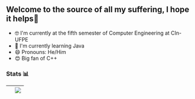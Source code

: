 ## Welcome to the source of all my suffering, I hope it helps💜


- 🤓 I'm currently at the fifth semester of Computer Engineering at CIn-UFPE
- 🤕 I'm currently learning Java
- 😄 Pronouns: He/Him
- 😍 Big fan of C++

### Stats 📊
| </a> | <a href="https://github.com/LucasAbsalao/github-readme-stats"><img align="center" src="https://github-readme-stats.vercel.app/api/top-langs/?username=LucasAbsalao&layout=compact&theme=buefy&hide_border=true" /></a> |
| ------------- | ------------- |
<!--
**LucasAbsalao/LucasAbsalao** is a ✨ _special_ ✨ repository because its `README.md` (this file) appears on your GitHub profile.

Here are some ideas to get you started:

- 🔭 I’m currently working on ...
- 🌱 I’m currently learning ...
- 👯 I’m looking to collaborate on ...
- 🤔 I’m looking for help with ...
- 💬 Ask me about ...
- 📫 How to reach me: ...
- 😄 Pronouns: ...
- ⚡ Fun fact: ...
-->
